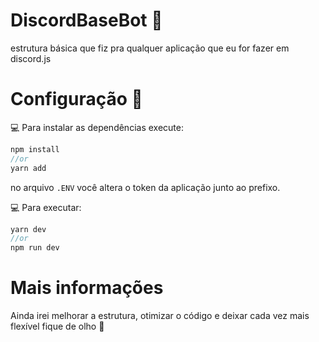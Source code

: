 # DiscordBaseBot :robot:
estrutura básica que fiz pra qualquer aplicação que eu for fazer em discord.js



# Configuração 🔰
:computer: Para instalar as dependências execute:
```javascript
npm install
//or
yarn add
```

no arquivo ``` .ENV ``` você altera o token da aplicação junto ao prefixo.

:computer: Para executar:
```javascript
yarn dev
//or
npm run dev
```


# Mais informações
Ainda irei melhorar a estrutura, otimizar o código e deixar cada vez mais flexível
fique de olho 👀

